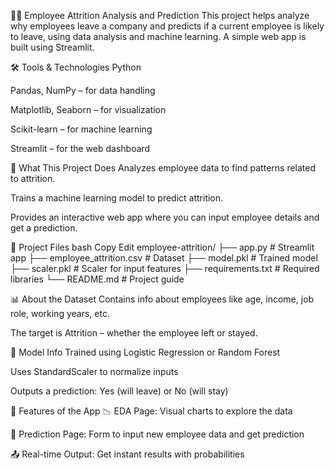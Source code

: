 👨‍💼 Employee Attrition Analysis and Prediction
This project helps analyze why employees leave a company and predicts if a current employee is likely to leave, using data analysis and machine learning. A simple web app is built using Streamlit.

🛠 Tools & Technologies
Python

Pandas, NumPy – for data handling

Matplotlib, Seaborn – for visualization

Scikit-learn – for machine learning

Streamlit – for the web dashboard

🔧 What This Project Does
Analyzes employee data to find patterns related to attrition.

Trains a machine learning model to predict attrition.

Provides an interactive web app where you can input employee details and get a prediction.

📁 Project Files
bash
Copy
Edit
employee-attrition/
├── app.py                # Streamlit app
├── employee_attrition.csv  # Dataset
├── model.pkl             # Trained model
├── scaler.pkl            # Scaler for input features
├── requirements.txt      # Required libraries
└── README.md             # Project guide

📊 About the Dataset
Contains info about employees like age, income, job role, working years, etc.

The target is Attrition – whether the employee left or stayed.

🧠 Model Info
Trained using Logistic Regression or Random Forest

Uses StandardScaler to normalize inputs

Outputs a prediction: Yes (will leave) or No (will stay)

📌 Features of the App
📉 EDA Page: Visual charts to explore the data

🧾 Prediction Page: Form to input new employee data and get prediction

📤 Real-time Output: Get instant results with probabilities

